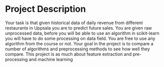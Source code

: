 # Project Description
Your task is that given historical data of daily revenue from different restaurants in Uppsala you are to predict future sales.  You are given raw unprocessed data, before you will be able to use an algorithm in scikit-learn you will have to do some processing on data field.  You are free to use any algorithm from the course or not.  Your goal in the project is to compare a number of algorithms and preprocessing methods to see how well they compare. This project is as much about feature extraction and pre-processing and machine learning
